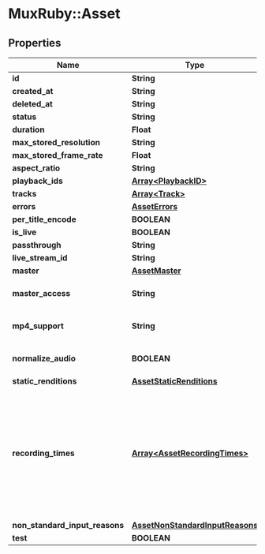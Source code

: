 # MuxRuby::Asset

## Properties
Name | Type | Description | Notes
------------ | ------------- | ------------- | -------------
**id** | **String** |  | [optional] 
**created_at** | **String** |  | [optional] 
**deleted_at** | **String** |  | [optional] 
**status** | **String** |  | [optional] 
**duration** | **Float** |  | [optional] 
**max_stored_resolution** | **String** |  | [optional] 
**max_stored_frame_rate** | **Float** |  | [optional] 
**aspect_ratio** | **String** |  | [optional] 
**playback_ids** | [**Array&lt;PlaybackID&gt;**](PlaybackID.md) |  | [optional] 
**tracks** | [**Array&lt;Track&gt;**](Track.md) |  | [optional] 
**errors** | [**AssetErrors**](AssetErrors.md) |  | [optional] 
**per_title_encode** | **BOOLEAN** |  | [optional] 
**is_live** | **BOOLEAN** |  | [optional] 
**passthrough** | **String** |  | [optional] 
**live_stream_id** | **String** |  | [optional] 
**master** | [**AssetMaster**](AssetMaster.md) |  | [optional] 
**master_access** | **String** |  | [optional] [default to &#39;none&#39;]
**mp4_support** | **String** |  | [optional] [default to &#39;none&#39;]
**normalize_audio** | **BOOLEAN** |  | [optional] [default to false]
**static_renditions** | [**AssetStaticRenditions**](AssetStaticRenditions.md) |  | [optional] 
**recording_times** | [**Array&lt;AssetRecordingTimes&gt;**](AssetRecordingTimes.md) | An array of individual live stream recording sessions. A recording session is created on each encoder connection during the live stream | [optional] 
**non_standard_input_reasons** | [**AssetNonStandardInputReasons**](AssetNonStandardInputReasons.md) |  | [optional] 
**test** | **BOOLEAN** |  | [optional] 


